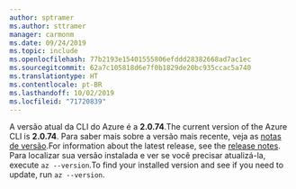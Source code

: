 ```yaml
---
author: sptramer
ms.author: sttramer
manager: carmonm
ms.date: 09/24/2019
ms.topic: include
ms.openlocfilehash: 77b2193e15401555806efddd28382668ad7ac1ec
ms.sourcegitcommit: 62a7c105818d6e7f0b1829de20bc935ccac5a740
ms.translationtype: HT
ms.contentlocale: pt-BR
ms.lasthandoff: 10/02/2019
ms.locfileid: "71720839"
---
```

<span data-ttu-id="421e8-101">A versão atual da CLI do Azure é a __2.0.74__.</span><span class="sxs-lookup"><span data-stu-id="421e8-101">The current version of the Azure CLI is __2.0.74__.</span></span> <span data-ttu-id="421e8-102">Para saber mais sobre a versão mais recente, veja as [notas de versão](../release-notes-azure-cli.md).</span><span class="sxs-lookup"><span data-stu-id="421e8-102">For information about the latest release, see the [release notes](../release-notes-azure-cli.md).</span></span> <span data-ttu-id="421e8-103">Para localizar sua versão instalada e ver se você precisar atualizá-la, execute `az --version`.</span><span class="sxs-lookup"><span data-stu-id="421e8-103">To find your installed version and see if you need to update, run `az --version`.</span></span>
